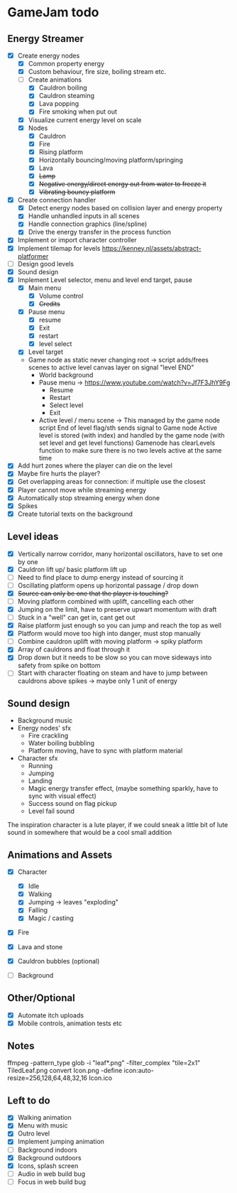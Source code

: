 # GameJam todo

## Energy Streamer
    
- [x] Create energy nodes
    - [x] Common property energy
    - [x] Custom behaviour, fire size, boiling stream etc.
    - [ ] Create animations
        - [x] Cauldron boiling
        - [x] Cauldron steaming
        - [x] Lava popping
        - [x] Fire smoking when put out
    - [x] Visualize current energy level on scale
    - [x] Nodes
        - [x] Cauldron
        - [x] Fire
        - [x] Rising platform
        - [x] Horizontally bouncing/moving platform/springing
        - [x] Lava
        - [x] ~~Lamp~~
        - [x] ~~Negative energy/direct energy out from water to freeze it~~
        - [x] ~~Vibrating bouncy platform~~
- [x] Create connection handler
    - [x] Detect energy nodes based on collision layer and energy property
    - [x] Handle unhandled inputs in all scenes
    - [x] Handle connection graphics (line/spline)
    - [x] Drive the energy transfer in the process function
- [x] Implement or import character controller
- [x] Implement tilemap for levels https://kenney.nl/assets/abstract-platformer
- [ ] Design good levels
- [x] Sound design
- [x] Implement Level selector, menu and level end target, pause
    - [x] Main menu
        - [x] Volume control
        - [x] ~~Credits~~
    - [x] Pause menu
        - [x] resume
        - [x] Exit
        - [x] restart
        - [x] level select
    - [x] Level target
    - Game node as static never changing root -> script adds/frees scenes to active level canvas layer on signal "level END"
        - World background
        - Pause menu -> https://www.youtube.com/watch?v=Jf7F3JhY9Fg
            - Resume
            - Restart
            - Select level
            - Exit
        - Active level / menu scene -> This managed by the game node script
    End of level flag/sth sends signal to Game node
    Active level is stored (with index) and handled by the game node (with set level and get level functions)
    Gamenode has clearLevels function to make sure there is no two levels active at the same time
- [x] Add hurt zones where the player can die on the level
- [x] Maybe fire hurts the player?
- [x] Get overlapping areas for connection: if multiple use the closest
- [x] Player cannot move while streaming energy
- [x] Automatically stop streaming energy when done
- [x] Spikes
- [x] Create tutorial texts on the background

## Level ideas
- [x] Vertically narrow corridor, many horizontal oscillators, have to set one by one
- [x] Cauldron lift up/ basic platform lift up
- [ ] Need to find place to dump energy instead of sourcing it
- [ ] Oscillating platform opens up horizontal passage / drop down
- [x] ~~Source can only be one that the player is touching?~~
- [ ] Moving platform combined with uplift, cancelling each other
- [x] Jumping on the limit, have to preserve upwart momentum with draft
- [ ] Stuck in a "well" can get in, cant get out
- [x] Raise platform just enough so you can jump and reach the top as well
- [x] Platform would move too high into danger, must stop manually
- [ ] Combine cauldron uplift with moving platform -> spiky platform
- [x] Array of cauldrons and float through it
- [x] Drop down but it needs to be slow so you can move sideways into safety from spike on bottom
- [ ] Start with character floating on steam and have to jump between cauldrons above spikes -> maybe only 1 unit of energy

## Sound design
- Background music
- Energy nodes' sfx
    - Fire crackling
    - Water boiling bubbling
    - Platform moving, have to sync with platform material
- Character sfx
    - Running
    - Jumping
    - Landing
    - Magic energy transfer effect, (maybe something sparkly, have to sync with visual effect)
    - Success sound on flag pickup
    - Level fail sound

The inspiration character is a lute player, if we could sneak a little bit of lute sound in somewhere that would be a cool small addition

## Animations and Assets
- [x] Character
    - [x] Idle
    - [x] Walking
    - [x] Jumping -> leaves "exploding"
    - [x] Falling
    - [x] Magic / casting
- [x] Fire
- [x] Lava and stone
- [x] Cauldron bubbles (optional)
- [ ] Background



## Other/Optional

- [x] Automate itch uploads
- [x] Mobile controls, animation tests etc

## Notes
ffmpeg -pattern_type glob -i "leaf*.png" -filter_complex "tile=2x1" TiledLeaf.png
convert Icon.png -define icon:auto-resize=256,128,64,48,32,16 Icon.ico


## Left to do
- [x] Walking animation
- [x] Menu with music
- [x] Outro level
- [x] Implement jumping animation
- [ ] Background indoors
- [x] Background outdoors
- [x] Icons, splash screen
- [ ] Audio in web build bug
- [ ] Focus in web build bug
